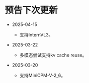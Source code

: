 # 预告下次更新
* 2025-04-15
    * 支持InternVL3。

* 2025-03-22
    * 多模态尝试支持kv cache reuse。

* 2025-03-20
    * 支持MiniCPM-V-2_6。
